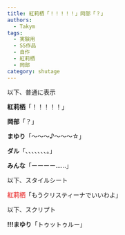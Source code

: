 ```yaml
---
title: 紅莉栖「！！！！！」岡部「？」
authors:
  - Takym
tags:
  - 実験用
  - SS作品
  - 自作
  - 紅莉栖
  - 岡部
category: shutage
---
```

以下、普通に表示

**紅莉栖**「！！！！！」

**岡部**「？」

**まゆり**「〜〜〜♪〜〜〜☆」

**ダル**「、、、、、、、。」

**みんな**「ーーーー......」

以下、スタイルシート

<style>
tina::before {
	font-weight: bold;
	color      : #EE5555;
	content    : "紅莉栖";
}
</style>

<tina/>「もうクリスティーナでいいわよ」

以下、スクリプト

<script>
window.onload = function() {
	var tags = document.getElementsByTagName("strong");
	for (var i = 0; i < tags.length; ++i) {
		if (tags[i].innerText == "!!!まゆり") {
			tags[i].innerText = "まゆり";
			tags[i].style.cssText = "font-weight: bold; color: #5566EE;";
		}
	}
}
</script>

**!!!まゆり**「トゥットゥルー」
